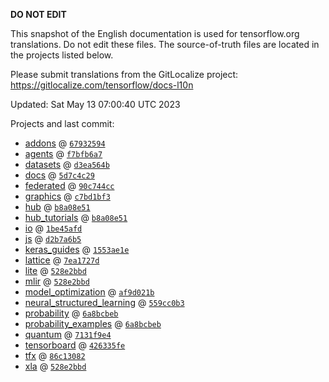 __DO NOT EDIT__

This snapshot of the English documentation is used for tensorflow.org
translations. Do not edit these files. The source-of-truth files are located in
the projects listed below.

Please submit translations from the GitLocalize project: https://gitlocalize.com/tensorflow/docs-l10n

Updated: Sat May 13 07:00:40 UTC 2023

Projects and last commit:

- [addons](https://github.com/tensorflow/addons/tree/master/docs) @ <a href='https://github.com/tensorflow/addons/commit/6793259434d0bc59f7bbd5b8b8d7b2e12e6501d6'><code>67932594</code></a>
- [agents](https://github.com/tensorflow/agents/tree/master/docs) @ <a href='https://github.com/tensorflow/agents/commit/f7bfb6a7cad2eaac0df767e54f66f70bb81130e1'><code>f7bfb6a7</code></a>
- [datasets](https://github.com/tensorflow/datasets/tree/master/docs) @ <a href='https://github.com/tensorflow/datasets/commit/d3ea564b09a746f41688a471acee772abc9d0034'><code>d3ea564b</code></a>
- [docs](https://github.com/tensorflow/docs/tree/master/site/en) @ <a href='https://github.com/tensorflow/docs/commit/5d7c4c291249a7c7e149316ef0ac5eb86fd2cda1'><code>5d7c4c29</code></a>
- [federated](https://github.com/tensorflow/federated/tree/main/docs) @ <a href='https://github.com/tensorflow/federated/commit/90c744cc90e28fb2fd60dca545eeb9529d9f58c5'><code>90c744cc</code></a>
- [graphics](https://github.com/tensorflow/graphics/tree/master/tensorflow_graphics/g3doc) @ <a href='https://github.com/tensorflow/graphics/commit/c7bd1bf35afb9f20c73404773d3ad9c989f947b0'><code>c7bd1bf3</code></a>
- [hub](https://github.com/tensorflow/hub/tree/master/docs) @ <a href='https://github.com/tensorflow/hub/commit/b8a08e51a7566e44fc521fe3004fffd8b6c6a871'><code>b8a08e51</code></a>
- [hub_tutorials](https://github.com/tensorflow/hub/tree/master/examples/colab) @ <a href='https://github.com/tensorflow/hub/commit/b8a08e51a7566e44fc521fe3004fffd8b6c6a871'><code>b8a08e51</code></a>
- [io](https://github.com/tensorflow/io/tree/master/docs) @ <a href='https://github.com/tensorflow/io/commit/1be45afd417ea7000bef2f0f096cf23d7f39fbb8'><code>1be45afd</code></a>
- [js](https://github.com/tensorflow/tfjs-website/tree/master/docs) @ <a href='https://github.com/tensorflow/tfjs-website/commit/d2b7a6b5ef8db8c386e8e509f0600d9a3dd66c4c'><code>d2b7a6b5</code></a>
- [keras_guides](https://github.com/tensorflow/docs/tree/snapshot-keras/site/en/guide/keras) @ <a href='https://github.com/tensorflow/docs/commit/1553ae1e4a149be71703e2ee60173b3d1e0e8c00'><code>1553ae1e</code></a>
- [lattice](https://github.com/tensorflow/lattice/tree/master/docs) @ <a href='https://github.com/tensorflow/lattice/commit/7ea1727de1e0309eb324296bc445e0bf5c5c6d74'><code>7ea1727d</code></a>
- [lite](https://github.com/tensorflow/tensorflow/tree/master/tensorflow/lite/g3doc) @ <a href='https://github.com/tensorflow/tensorflow/commit/528e2bbda0d19548143f24048c50dd1b51b971ee'><code>528e2bbd</code></a>
- [mlir](https://github.com/tensorflow/tensorflow/tree/master/tensorflow/compiler/mlir/g3doc) @ <a href='https://github.com/tensorflow/tensorflow/commit/528e2bbda0d19548143f24048c50dd1b51b971ee'><code>528e2bbd</code></a>
- [model_optimization](https://github.com/tensorflow/model-optimization/tree/master/tensorflow_model_optimization/g3doc) @ <a href='https://github.com/tensorflow/model-optimization/commit/af9d021ba09fd2527be8abcf503424b4abb0c6e3'><code>af9d021b</code></a>
- [neural_structured_learning](https://github.com/tensorflow/neural-structured-learning/tree/master/g3doc) @ <a href='https://github.com/tensorflow/neural-structured-learning/commit/559cc0b39fec933cbd1e7fff9d457ce07733a044'><code>559cc0b3</code></a>
- [probability](https://github.com/tensorflow/probability/tree/main/tensorflow_probability/g3doc) @ <a href='https://github.com/tensorflow/probability/commit/6a8bcbeb76d18ca0ba0996dff2f34290c3731e89'><code>6a8bcbeb</code></a>
- [probability_examples](https://github.com/tensorflow/probability/tree/main/tensorflow_probability/examples/jupyter_notebooks) @ <a href='https://github.com/tensorflow/probability/commit/6a8bcbeb76d18ca0ba0996dff2f34290c3731e89'><code>6a8bcbeb</code></a>
- [quantum](https://github.com/tensorflow/quantum/tree/master/docs) @ <a href='https://github.com/tensorflow/quantum/commit/7131f9e4d2d289e51f9705161b29c45159da1921'><code>7131f9e4</code></a>
- [tensorboard](https://github.com/tensorflow/tensorboard/tree/master/docs) @ <a href='https://github.com/tensorflow/tensorboard/commit/426335fed62d3337852aa5496eb7e69bd929d999'><code>426335fe</code></a>
- [tfx](https://github.com/tensorflow/tfx/tree/master/docs) @ <a href='https://github.com/tensorflow/tfx/commit/86c13082cecc9eb92a385ca34c0353d2f3365a72'><code>86c13082</code></a>
- [xla](https://github.com/tensorflow/tensorflow/tree/master/tensorflow/compiler/xla/g3doc) @ <a href='https://github.com/tensorflow/tensorflow/commit/528e2bbda0d19548143f24048c50dd1b51b971ee'><code>528e2bbd</code></a>

